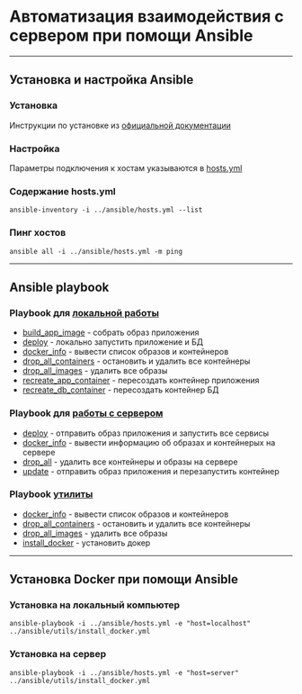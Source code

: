 # Автоматизация взаимодействия с сервером при помощи Ansible

---
## Установка и настройка Ansible

### Установка
Инструкции по установке из [официальной документации](https://docs.ansible.com/ansible/latest/installation_guide/)

### Настройка
Параметры подключения к хостам указываются в [hosts.yml](../ansible/hosts.yml)

### Содержание hosts.yml
```shell
ansible-inventory -i ../ansible/hosts.yml --list
```
### Пинг хостов
```shell
ansible all -i ../ansible/hosts.yml -m ping
```

---
## Ansible playbook
### Playbook для [локальной работы](../ansible/local)
* [build_app_image](../ansible/local/build_app_image.yml) - собрать образ приложения
* [deploy](../ansible/local/deploy.yml) - локально запустить приложение и БД
* [docker_info](../ansible/local/docker_info.yml) - вывести список образов и контейнеров
* [drop_all_containers](../ansible/local/drop_all_containers.yml) - остановить и удалить все контейнеры
* [drop_all_images](../ansible/local/drop_all_images.yml) - удалить все образы
* [recreate_app_container](../ansible/local/recreate_app_container.yml) - пересоздать контейнер приложения
* [recreate_db_container](../ansible/local/recreate_db_container.yml) - пересоздать контейнер БД
### Playbook для [работы с сервером](../ansible/server)
* [deploy](../ansible/server/deploy.yml) - отправить образ приложения и запустить все сервисы
* [docker_info](../ansible/server/docker_info.yml) - вывести информацию об образах и контейнерых на сервере
* [drop_all](../ansible/server/drop_all.yml) - удалить все контейнеры и образы на сервере
* [update](../ansible/server/update.yml) - отправить образ приложения и перезапустить контейнер
### Playbook [утилиты](../ansible/utils)
* [docker_info](../ansible/utils/docker_info.yml) - вывести список образов и контейнеров
* [drop_all_containers](../ansible/utils/drop_all_containers.yml) - остановить и удалить все контейнеры
* [drop_all_images](../ansible/utils/drop_all_images.yml) - удалить все образы
* [install_docker](../ansible/utils/install_docker.yml) - установить докер

---
## Установка Docker при помощи Ansible
### Установка на локальный компьютер
```shell
ansible-playbook -i ../ansible/hosts.yml -e "host=localhost" ../ansible/utils/install_docker.yml
```
### Установка на сервер
```shell
ansible-playbook -i ../ansible/hosts.yml -e "host=server" ../ansible/utils/install_docker.yml
```